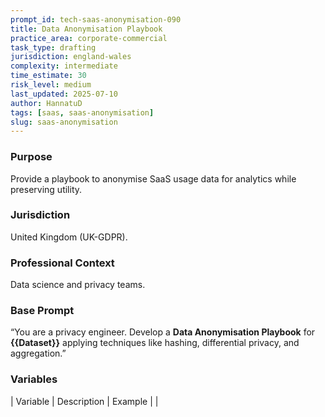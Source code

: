 ```yaml
---
prompt_id: tech-saas-anonymisation-090
title: Data Anonymisation Playbook
practice_area: corporate-commercial
task_type: drafting
jurisdiction: england-wales
complexity: intermediate
time_estimate: 30
risk_level: medium
last_updated: 2025-07-10
author: HannatuD
tags: [saas, saas-anonymisation]
slug: saas-anonymisation
---
```


### Purpose  
Provide a playbook to anonymise SaaS usage data for analytics while preserving utility.

### Jurisdiction  
United Kingdom (UK-GDPR).

### Professional Context  
Data science and privacy teams.

### Base Prompt  
“You are a privacy engineer. Develop a **Data Anonymisation Playbook** for **\{\{Dataset\}\}** applying techniques like hashing, differential privacy, and aggregation.”

### Variables  
| Variable | Description | Example |
|
